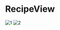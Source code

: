 # RecipeView
![1](https://user-images.githubusercontent.com/107418303/217750670-fe8ae34d-be3b-40e6-9773-490d5a1d4f49.jpeg)
![2](https://user-images.githubusercontent.com/107418303/217750734-2184b11a-0136-41d5-9b46-0f32df582431.jpeg)
